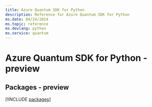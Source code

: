 ```yaml
---
title: Azure Quantum SDK for Python
description: Reference for Azure Quantum SDK for Python
ms.date: 04/24/2024
ms.topic: reference
ms.devlang: python
ms.service: quantum
---
```

# Azure Quantum SDK for Python - preview
## Packages - preview
[!INCLUDE [packages](quantum-index.md)]